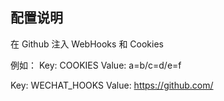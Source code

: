 ## 配置说明

在 Github 注入 WebHooks 和 Cookies

例如：
Key: COOKIES
Value: a=b/c=d/e=f

Key: WECHAT_HOOKS
Value: https://github.com/